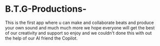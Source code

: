 # B.T.G-Productions-
This is the first app where u can make and collaborate beats and produce your own sound and much much more we hope everyone will get the best of our creativity and support so enjoy and we couldn't done this with out the help of our AI friend the Copilot. 
